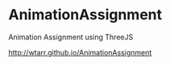 AnimationAssignment
===================

Animation Assignment using ThreeJS

http://wtarr.github.io/AnimationAssignment
